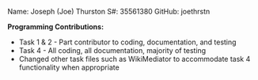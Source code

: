 ﻿Name: Joseph (Joe) Thurston
S#: 35561380
GitHub: joethrstn

**Programming Contributions:**

 - Task 1 & 2 - Part contributor to coding, documentation, and testing
 - Task 4 - All coding, all documentation, majority of testing
 - Changed other task files such as WikiMediator to accommodate task 4 functionality when appropriate

